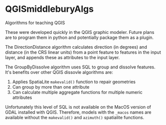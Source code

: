 # QGISmiddleburyAlgs
Algorithms for teaching QGIS

These were developed quickly in the QGIS graphic modeler. Future plans are to program them in python and potentially package them as a plugin. 

The DirectionDistance algorithm calculates direction (in degrees) and distance (in the CRS linear units) from a point feature to features in the input layer, and appends these as attributes to the input layer.

The GroupByDissolve algorithm uses SQL to group and dissolve features. It's benefits over other QGIS dissovle algorithms are:
  1. Applies SpatiaLite `makevalid()` function to repair geometries
  2. Can group by more than one attribute
  3. Can calculate multiple aggregate functions for multiple numeric attributes

Unfortunately this level of SQL is not available on the MacOS version of GDAL installed with QGIS. Therefore, models with the `_macos` names are available without the `makevalid()` and `azimuth()` spatialite functions.
